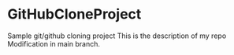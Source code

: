 # GitHubCloneProject
Sample git/github cloning project
This is the description of my repo
Modification in main branch.